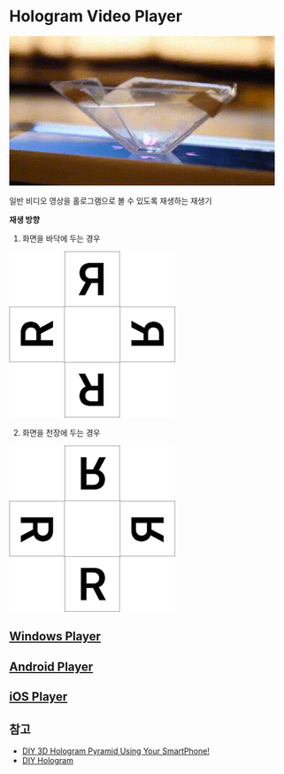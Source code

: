 # Hologram Video Player

![Butterfly](images/butterfly_hologram.gif)

일반 비디오 영상을 홀로그램으로 볼 수 있도록 재생하는 재생기

**재생 방향**

1. 화면을 바닥에 두는 경우

![Butterfly](images/direction_1.png)

2. 화면을 천장에 두는 경우

![Butterfly](images/direction_2.png)

## [Windows Player](WindowsPlayer/README.md)
## [Android Player](AndroidPlayer/README.md)
## [iOS Player](iOSPlayer/README.md)

## 참고

* [DIY 3D Hologram Pyramid Using Your SmartPhone!](https://diyhacking.com/diy-hologram/)
* [DIY Hologram](http://imadeforyou.blogspot.kr/2015/10/diy-hologram.html)